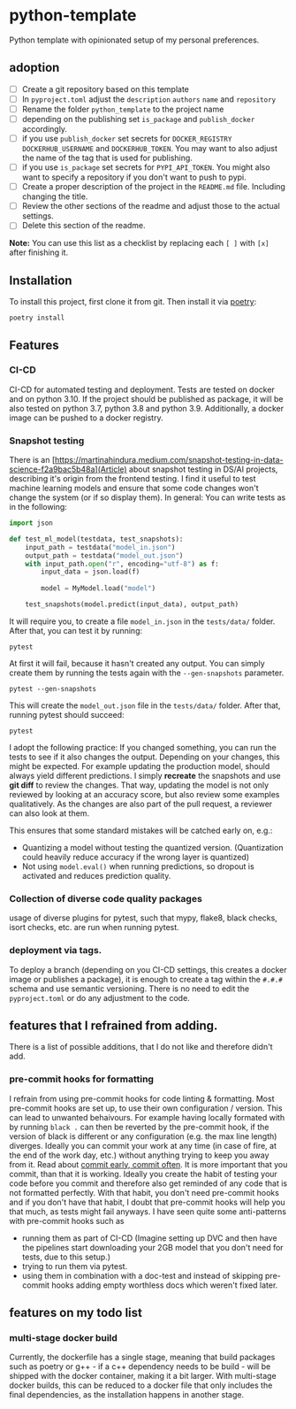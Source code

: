 # python-template

Python template with opinionated setup of my personal preferences.

## adoption

* [ ] Create a git repository based on this template
* [ ] In `pyproject.toml` adjust the `description` `authors` `name` and `repository`
* [ ] Rename the folder `python_template` to the project name
* [ ] depending on the publishing set `is_package` and `publish_docker` accordingly.
* [ ] if you use `publish_docker` set secrets for `DOCKER_REGISTRY` `DOCKERHUB_USERNAME` and `DOCKERHUB_TOKEN`. You may want to also adjust the name of the tag that is used for publishing.
* [ ] if you use `is_package` set secrets for `PYPI_API_TOKEN`. You might also want to specify a repository if you don't want to push to pypi. 
* [ ] Create a proper description of the project in the `README.md` file. Including changing the title.
* [ ] Review the other sections of the readme and adjust those to the actual settings.
* [ ] Delete this section of the readme.

**Note:** You can use this list as a checklist by replacing each `[ ]` with `[x]` after finishing it.

## Installation

To install this project, first clone it from git.
Then install it via [poetry](https://github.com/python-poetry/poetry): 
```
poetry install
```

## Features

### CI-CD
CI-CD for automated testing and deployment.
Tests are tested on docker and on python 3.10. If the project should be published as package, it will be also tested on python 3.7, python 3.8 and python 3.9.
Additionally, a docker image can be pushed to a docker registry.

### Snapshot testing
There is an [https://martinahindura.medium.com/snapshot-testing-in-data-science-f2a9bac5b48a](Article) about snapshot testing in DS/AI projects, describing it's origin from the frontend testing.
I find it useful to test machine learning models and ensure that some code changes won't change the system (or if so display them).
In general:
You can write tests as in the following:
```python
import json

def test_ml_model(testdata, test_snapshots):
    input_path = testdata("model_in.json")
    output_path = testdata("model_out.json")
    with input_path.open("r", encoding="utf-8") as f:
        input_data = json.load(f)
    
        model = MyModel.load("model")

    test_snapshots(model.predict(input_data), output_path)
```
It will require you, to create a file `model_in.json` in the `tests/data/` folder.
After that, you can test it by running:
```
pytest
```
At first it will fail, because it hasn't created any output.
You can simply create them by running the tests again with the `--gen-snapshots` parameter.
```
pytest --gen-snapshots
```
This will create the `model_out.json` file in the `tests/data/` folder.
After that, running pytest should succeed:
```
pytest
```
I adopt the following practice:
If you changed something, you can run the tests to see if it also changes the output. Depending on your changes, this might be expected.
For example updating the production model, should always yield different predictions.
I simply **recreate** the snapshots and use **git diff** to review the changes. That way, updating the model is not only reviewed by looking at an accuracy score,
but also review some examples qualitatively.
As the changes are also part of the pull request, a reviewer can also look at them.

This ensures that some standard mistakes will be catched early on, e.g.:
* Quantizing a model without testing the quantized version. (Quantization could heavily reduce accuracy if the wrong layer is quantized)
* Not using `model.eval()` when running predictions, so dropout is activated and reduces prediction quality.

### Collection of diverse code quality packages

usage of diverse plugins for pytest, such that mypy, flake8, black checks, isort checks, etc. are run when running pytest.

### deployment via tags.

To deploy a branch (depending on you CI-CD settings, this creates a docker image or publishes a package),
it is enough to create a tag within the `#.#.#` schema and use semantic versioning.
There is no need to edit the `pyproject.toml` or do any adjustment to the code.


## features that I refrained from adding.

There is a list of possible additions, that I do not like and therefore didn't add.

### pre-commit hooks for formatting

I refrain from using pre-commit hooks for code linting & formatting.
Most pre-commit hooks are set up, to use their own configuration / version. This can lead to unwanted behaivours. For example having locally formated with by running `black .`
can then be reverted by the pre-commit hook, if the version of black is different or any configuration (e.g. the max line length) diverges.
Ideally you can commit your work at any time (in case of fire, at the end of the work day, etc.) without anything trying to keep you away from it. Read about [commit early, commit often](https://marijn.huizendveld.com/blog/commit-early-commit-often-even-when-the-tests-are-failing). It is more important that you commit, than that it is working.
Ideally you create the habit of testing your code before you commit and therefore also get reminded of any code that is not formatted perfectly.
With that habit, you don't need pre-commit hooks and if you don't have that habit, I doubt that pre-commit hooks will help you that much, as tests might fail anyways.
I have seen quite some anti-patterns with pre-commit hooks such as
* running them as part of CI-CD (Imagine setting up DVC and then have the pipelines start downloading your 2GB model that you don't need for tests, due to this setup.)
* trying to run them via pytest.
* using them in combination with a doc-test and instead of skipping pre-commit hooks adding empty worthless docs which weren't fixed later.


## features on my todo list

### multi-stage docker build
Currently, the dockerfile has a single stage, meaning that build packages such as poetry or g++ - if a c++ dependency needs to be build - will be shipped with the docker container, making it a bit larger.
With multi-stage docker builds, this can be reduced to a docker file that only includes the final dependencies, as the installation happens in another stage.
